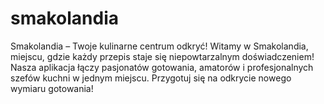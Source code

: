 # smakolandia
Smakolandia – Twoje kulinarne centrum odkryć!  Witamy w Smakolandia, miejscu, gdzie każdy przepis staje się niepowtarzalnym doświadczeniem! Nasza aplikacja łączy pasjonatów gotowania, amatorów i profesjonalnych szefów kuchni w jednym miejscu.  Przygotuj się na odkrycie nowego wymiaru gotowania!
